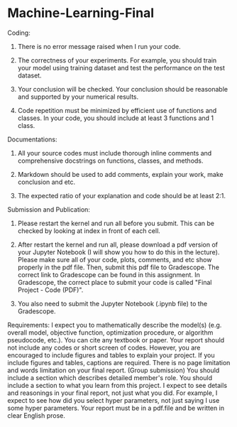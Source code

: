 # Machine-Learning-Final

Coding:
1. There is no error message raised when I run your code. 

2. The correctness of your experiments. For example, you should train your model using training dataset and test the performance on the test dataset. 

3. Your conclusion will be checked. Your conclusion should be reasonable and supported by your numerical results.

4. Code repetition must be minimized by efficient use of functions and classes. In your code, you should include at least 3 functions and 1 class. 

Documentations:
1. All your source codes must include thorough inline comments and comprehensive docstrings on functions, classes, and methods.

2. Markdown should be used to add comments, explain your work, make conclusion and etc.

3. The expected ratio of your explanation and code should be at least 2:1.

Submission and Publication:
1. Please restart the kernel and run all before you submit. This can be checked by looking at index in front of each cell.

2. After restart the kernel and run all, please download a pdf version of your Jupyter Notebook (I will show you how to do this in the lecture). Please make sure all of your code, plots, comments, and etc show properly in the pdf file. Then, submit this pdf file to Gradescope. The correct link to Gradescope can be found in this assignment. In Gradescope, the correct place to submit your code is called "Final Project - Code (PDF)".

3. You also need to submit the Jupyter Notebook (.ipynb file) to the Gradescope.


Requirements:
I expect you to mathematically describe the model(s) (e.g. overall model, objective function, optimization procedure, or algorithm pseudocode, etc.). You can cite any textbook or paper.
Your report should not include any codes or short screen of codes. However, you are encouraged to include figures and tables to explain your project. If you include figures and tables, captions are required. 
There is no page limitation and words limitation on your final report.
(Group submission) You should include a section which describes detailed member's role. 
You should include a section to what you learn from this project.
I expect to see details and reasonings in your final report, not just what you did. For example, I expect to see how did you select hyper parameters, not just saying I use some hyper parameters.
Your report must be in a pdf.file and be written in clear English prose.
